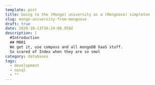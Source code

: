 ```yaml
---
template: post
title: Going to the (Mongo) university as a (Mongoose) simpleton
slug: mongo-university-from-mongoose
draft: true
date: 2020-10-13T16:24:08.959Z
description: |
  #Introduction
  ## M001 
  We get it, use compass and all mongoDB XaaS stuff.
  So scared of Index when they are so smol
category: databases
tags:
  - development
  - nosql
  - ""
---
```

![]()